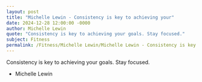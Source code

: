 ```yaml
---
layout: post
title: "Michelle Lewin - Consistency is key to achieving your"
date: 2024-12-28 12:00:00 -0000
author: Michelle Lewin
quote: "Consistency is key to achieving your goals. Stay focused."
subject: Fitness
permalink: /Fitness/Michelle Lewin/Michelle Lewin - Consistency is key to achieving your
---
```


Consistency is key to achieving your goals. Stay focused.

- Michelle Lewin
